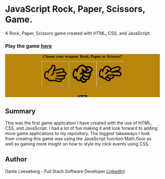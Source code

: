 # JavaScript Rock, Paper, Scissors, Game. 

A Rock, Paper, Scissors game created with HTML, CSS, and JavaScript. 

### Play the game [here](https://iceeeberg.github.io/Rock-Paper-Scissors/)

![RPS](RPS.png)

## Summary 

This was the first game application I have created with the use of HTML, CSS, and JavaScript. I had a lot of fun making it and look forward to adding more game applications to my repository. The biggest takeaways I took from creating this game was using  the JavaScript function Math.floor as well as gaining more insight on how to style my click events using CSS. 

## Author 

Dante Leeseberg - Full Stack Software Developer [LinkedIn](https://www.linkedin.com/in/dante-leeseberg-bba05883/))
